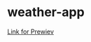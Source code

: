 # weather-app

<a href="https://vladgro96.github.io/weather-app/" target="_blank" >Link for Prewiev</a>
